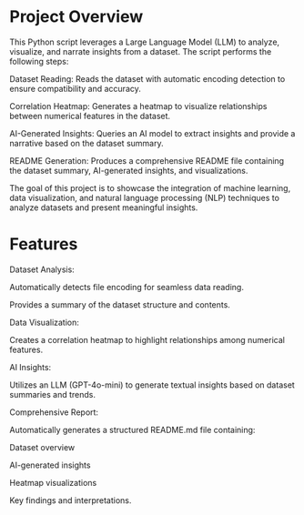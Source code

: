 # Project Overview

This Python script leverages a Large Language Model (LLM) to analyze, visualize, and narrate insights from a dataset. The script performs the following steps:

Dataset Reading: Reads the dataset with automatic encoding detection to ensure compatibility and accuracy.

Correlation Heatmap: Generates a heatmap to visualize relationships between numerical features in the dataset.

AI-Generated Insights: Queries an AI model to extract insights and provide a narrative based on the dataset summary.

README Generation: Produces a comprehensive README file containing the dataset summary, AI-generated insights, and visualizations.

The goal of this project is to showcase the integration of machine learning, data visualization, and natural language processing (NLP) techniques to analyze datasets and present meaningful insights.

# Features

Dataset Analysis:

Automatically detects file encoding for seamless data reading.

Provides a summary of the dataset structure and contents.

Data Visualization:

Creates a correlation heatmap to highlight relationships among numerical features.

AI Insights:

Utilizes an LLM (GPT-4o-mini) to generate textual insights based on dataset summaries and trends.

Comprehensive Report:

Automatically generates a structured README.md file containing:

Dataset overview

AI-generated insights

Heatmap visualizations

Key findings and interpretations.
